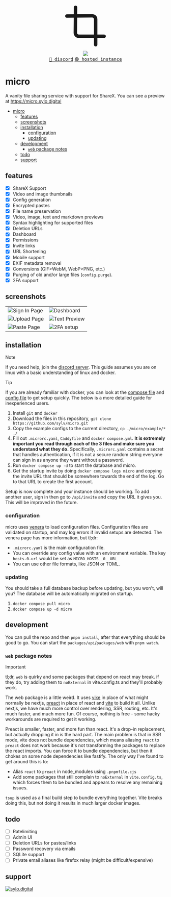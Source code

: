 <p align="center">
   <svg xmlns="http://www.w3.org/2000/svg" width="128" height="128" viewBox="0 0 24 24" fill="none" stroke="currentColor" stroke-width="2" stroke-linecap="round" stroke-linejoin="round" class="mr-2 text-primary">
      <path d="M6.13 1L6 16a2 2 0 0 0 2 2h15"></path>
      <path d="M1 6.13L16 6a2 2 0 0 1 2 2v15"></path>
   </svg>
</p>

<p align="center">
  <img src="https://skillicons.dev/icons?i=next,tailwind,nest,typescript,docker,graphql" />
  <br/>
  <a href="https://discord.gg/VDMX6VQRZm"><kbd>🔵 discord</kbd></a> <a href="https://micro.sylo.digital"><kbd>🟢 hosted instance</kbd></a>
</p>

# micro

A vanity file sharing service with support for ShareX. You can see a preview at https://micro.sylo.digital

- [micro](#micro)
  - [features](#features)
  - [screenshots](#screenshots)
  - [installation](#installation)
    - [configuration](#configuration)
    - [updating](#updating)
  - [development](#development)
    - [`web` package notes](#web-package-notes)
  - [todo](#todo)
  - [support](#support)

## features

- [x] ShareX Support
- [x] Video and image thumbnails
- [x] Config generation
- [x] Encrypted pastes
- [x] File name preservation
- [x] Video, image, text and markdown previews
- [x] Syntax highlighting for supported files
- [x] Deletion URLs
- [x] Dashboard
- [x] Permissions
- [x] Invite links
- [x] URL Shortening
- [x] Mobile support
- [x] EXIF metadata removal
- [x] Conversions (GIF>WebM, WebP>PNG, etc.)
- [x] Purging of old and/or large files (`config.purge`).
- [x] 2FA support

## screenshots

<table>
  <tr>
    <td><img src="https://i.imgur.com/YN5WXpz.png" title="Sign In Page" alt="Sign In Page"></td>
    <td><img src="https://i.imgur.com/lw0FlYR.png" title="Dashboard" alt="Dashboard"></td>
   </tr> 
  </tr>
  <tr>
    <td><img src="https://i.imgur.com/ybu4B8I.png" title="Upload Page" alt="Upload Page"></td>
    <td><img src="https://i.imgur.com/Ij7PElj.png" title="Text Preview" alt="Text Preview"></td>
   </tr> 
  </tr>
  <tr>
    <td><img src="https://i.imgur.com/1KUrtVf.png" title="Paste Page" alt="Paste Page"></td>
    <td><img src="https://i.imgur.com/GYaEcKy.png" title="2FA setup" alt="2FA setup"></td>
  </tr>
</table>

## installation

> [!NOTE]
> If you need help, join the [discord server](https://discord.gg/VDMX6VQRZm). This guide assumes you are on linux with a basic understanding of linux and docker.

> [!TIP]
> If you are already familiar with docker, you can look at the [compose file](./example/compose.yml) and [config file](./example/.microrc.yaml) to get setup quickly. The below is a more detailed guide for inexperienced users.

1. Install `git` and `docker`
2. Download the files in this repository, `git clone https://github.com/sylv/micro.git`
3. Copy the example configs to the current directory, `cp ./micro/example/* ./`
4. Fill out `.microrc.yaml`, `Caddyfile` and `docker compose.yml`. **It is extremely important you read through each of the 3 files and make sure you understand what they do.** Specifically, `.microrc.yaml` contains a secret that handles authentication, if it is not a secure random string everyone can sign in as anyone they want without a password.
5. Run `docker compose up -d` to start the database and micro.
6. Get the startup invite by doing `docker compose logs micro` and copying the invite URL that should be somewhere towards the end of the log. Go to that URL to create the first account.

Setup is now complete and your instance should be working.
To add another user, sign in then go to `/api/invite` and copy the URL it gives you. This will be improved in the future.

### configuration

micro uses [venera](https://github.com/sylv/venera) to load configuration files. Configuration files are validated on startup, and may log errors if invalid setups are detected. The venera page has more information, but tl;dr:

- `.microrc.yaml` is the main configuration file.
- You can override any config value with an environment variable. The key `hosts.0.url` would be set as `MICRO_HOSTS__0__URL`
- You can use other file formats, like JSON or TOML.

### updating

You should take a full database backup before updating, but you won't, will you?
The database will be automatically migrated on startup.

1. `docker compose pull micro`
2. `docker compose up -d micro`

## development

You can pull the repo and then `pnpm install`, after that everything should be good to go. You can start the `packages/api`/`packages/web` with `pnpm watch`.

### `web` package notes

> [!IMPORTANT]
> tl;dr, `web` is quirky and some packages that depend on react may break. if they do, try adding them to `noExternal` in vite.config.ts and they'll probably work.

The web package is a little weird. It uses [vike](https://vike.dev) in place of what might normally be nextjs, [preact](https://preactjs.com) in place of react and [vite](https://vitejs.dev) to build it all. Unlike nextjs, we have much more control over rendering, SSR, routing, etc. It's much faster, and much more fun. Of course, nothing is free - some hacky workarounds are required to get it working.

Preact is smaller, faster[,](https://tenor.com/view/26464591) and more fun than react. It's a drop-in replacement, but actually dropping it in is the hard part. The main problem is that in SSR mode, vite does not bundle dependencies, which means aliasing `react` to `preact` does not work because it's not transforming the packages to replace the react imports. You can force it to bundle dependencies, but then it chokes on some node dependencies like fastify. The only way I've found to get around this is to:

- Alias `react` to `preact` in node_modules using `.pnpmfile.cjs`
- Add some packages that still complain to `noExternal` in `vite.config.ts`, which forces them to be bundled and appears to resolve any remaining issues.

`tsup` is used as a final build step to bundle everything together. Vite breaks doing this, but not doing it results in much larger docker images.

## todo

- [ ] Ratelimiting
- [ ] Admin UI
- [ ] Deletion URLs for pastes/links
- [ ] Password recovery via emails
- [ ] SQLite support
- [ ] Private email aliases like firefox relay (might be difficult/expensive)

## support

<a href="https://discord.gg/VDMX6VQRZm" target="__blank">
  <img src="https://discordapp.com/api/guilds/778444719553511425/widget.png?style=banner2" alt="sylo.digital"/>
</a>
